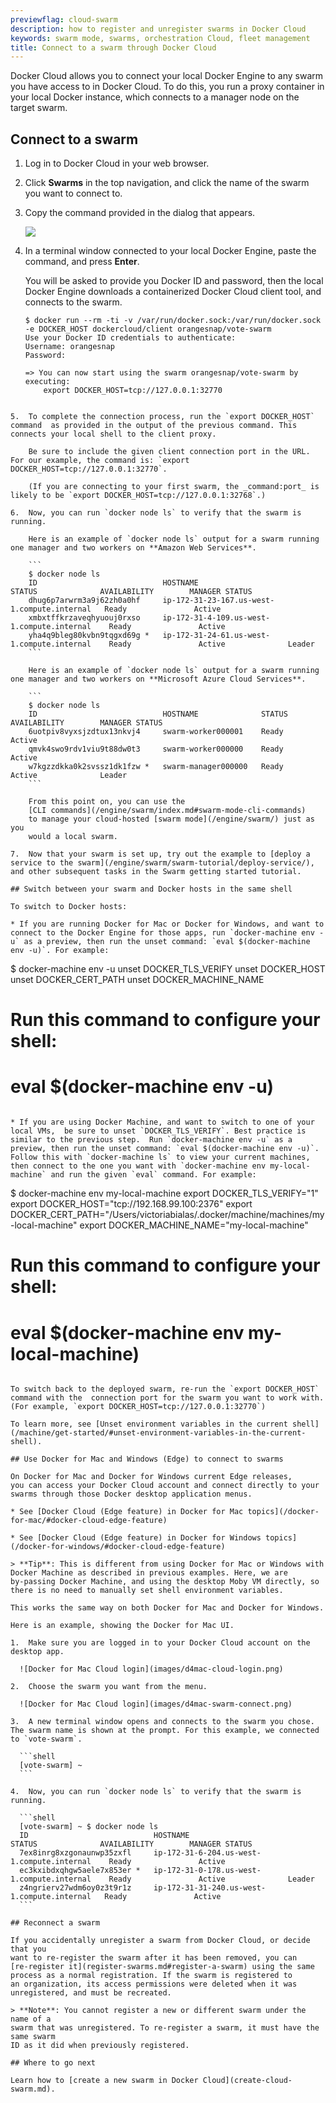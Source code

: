 ```yaml
---
previewflag: cloud-swarm
description: how to register and unregister swarms in Docker Cloud
keywords: swarm mode, swarms, orchestration Cloud, fleet management
title: Connect to a swarm through Docker Cloud
---
```


Docker Cloud allows you to connect your local Docker Engine to any swarm you
have access to in Docker Cloud. To do this, you run a proxy container in your
local Docker instance, which connects to a manager node on the target swarm.

## Connect to a swarm

1.  Log in to Docker Cloud in your web browser.
2.  Click **Swarms** in the top navigation, and click the name of the swarm you want to connect to.
3.  Copy the command provided in the dialog that appears.

    ![](images/swarm-connect.png)

4.  In a terminal window connected to your local Docker Engine, paste the command, and press **Enter**.

    You will be asked to provide you Docker ID and password, then the local Docker Engine downloads a containerized Docker Cloud client tool, and connects to the swarm.

    ```
    $ docker run --rm -ti -v /var/run/docker.sock:/var/run/docker.sock -e DOCKER_HOST dockercloud/client orangesnap/vote-swarm
    Use your Docker ID credentials to authenticate:
    Username: orangesnap
    Password:

    => You can now start using the swarm orangesnap/vote-swarm by executing:
    	export DOCKER_HOST=tcp://127.0.0.1:32770
```

5.  To complete the connection process, run the `export DOCKER_HOST` command  as provided in the output of the previous command. This connects your local shell to the client proxy.

    Be sure to include the given client connection port in the URL. For our example, the command is: `export DOCKER_HOST=tcp://127.0.0.1:32770`.

    (If you are connecting to your first swarm, the _command:port_ is likely to be `export DOCKER_HOST=tcp://127.0.0.1:32768`.)

6.  Now, you can run `docker node ls` to verify that the swarm is running.

    Here is an example of `docker node ls` output for a swarm running one manager and two workers on **Amazon Web Services**.

    ```
    $ docker node ls
    ID                            HOSTNAME                                      STATUS              AVAILABILITY        MANAGER STATUS
    dhug6p7arwrm3a9j62zh0a0hf     ip-172-31-23-167.us-west-1.compute.internal   Ready               Active              
    xmbxtffkrzaveqhyuouj0rxso     ip-172-31-4-109.us-west-1.compute.internal    Ready               Active              
    yha4q9bleg80kvbn9tqgxd69g *   ip-172-31-24-61.us-west-1.compute.internal    Ready               Active              Leader
    ```

    Here is an example of `docker node ls` output for a swarm running one manager and two workers on **Microsoft Azure Cloud Services**.

    ```
    $ docker node ls
    ID                            HOSTNAME              STATUS              AVAILABILITY        MANAGER STATUS
    6uotpiv8vyxsjzdtux13nkvj4     swarm-worker000001    Ready               Active               
    qmvk4swo9rdv1viu9t88dw0t3     swarm-worker000000    Ready               Active              
    w7kgzzdkka0k2svssz1dk1fzw *   swarm-manager000000   Ready               Active              Leader
    ```

    From this point on, you can use the
    [CLI commands](/engine/swarm/index.md#swarm-mode-cli-commands)
    to manage your cloud-hosted [swarm mode](/engine/swarm/) just as you
    would a local swarm.

7.  Now that your swarm is set up, try out the example to [deploy a service to the swarm](/engine/swarm/swarm-tutorial/deploy-service/),
and other subsequent tasks in the Swarm getting started tutorial.

## Switch between your swarm and Docker hosts in the same shell

To switch to Docker hosts:

* If you are running Docker for Mac or Docker for Windows, and want to connect to the Docker Engine for those apps, run `docker-machine env -u` as a preview, then run the unset command: `eval $(docker-machine env -u)`. For example:

  ```
  $ docker-machine env -u
  unset DOCKER_TLS_VERIFY
  unset DOCKER_HOST
  unset DOCKER_CERT_PATH
  unset DOCKER_MACHINE_NAME
  # Run this command to configure your shell:
  # eval $(docker-machine env -u)
  ```

* If you are using Docker Machine, and want to switch to one of your local VMs,  be sure to unset `DOCKER_TLS_VERIFY`. Best practice is similar to the previous step.  Run `docker-machine env -u` as a preview, then run the unset command: `eval $(docker-machine env -u)`. Follow this with `docker-machine ls` to view your current machines, then connect to the one you want with `docker-machine env my-local-machine` and run the given `eval` command. For example:

  ```
  $ docker-machine env my-local-machine
  export DOCKER_TLS_VERIFY="1"
  export DOCKER_HOST="tcp://192.168.99.100:2376"
  export DOCKER_CERT_PATH="/Users/victoriabialas/.docker/machine/machines/my-local-machine"
  export DOCKER_MACHINE_NAME="my-local-machine"
  # Run this command to configure your shell:
  # eval $(docker-machine env my-local-machine)
  ```

To switch back to the deployed swarm, re-run the `export DOCKER_HOST` command with the  connection port for the swarm you want to work with. (For example, `export DOCKER_HOST=tcp://127.0.0.1:32770`)

To learn more, see [Unset environment variables in the current shell](/machine/get-started/#unset-environment-variables-in-the-current-shell).

## Use Docker for Mac and Windows (Edge) to connect to swarms

On Docker for Mac and Docker for Windows current Edge releases,
you can access your Docker Cloud account and connect directly to your swarms through those Docker desktop application menus.

* See [Docker Cloud (Edge feature) in Docker for Mac topics](/docker-for-mac/#docker-cloud-edge-feature)

* See [Docker Cloud (Edge feature) in Docker for Windows topics](/docker-for-windows/#docker-cloud-edge-feature)

> **Tip**: This is different from using Docker for Mac or Windows with
Docker Machine as described in previous examples. Here, we are
by-passing Docker Machine, and using the desktop Moby VM directly, so
there is no need to manually set shell environment variables.

This works the same way on both Docker for Mac and Docker for Windows.

Here is an example, showing the Docker for Mac UI.

1.  Make sure you are logged in to your Docker Cloud account on the desktop app.

    ![Docker for Mac Cloud login](images/d4mac-cloud-login.png)

2.  Choose the swarm you want from the menu.

    ![Docker for Mac Cloud login](images/d4mac-swarm-connect.png)

3.  A new terminal window opens and connects to the swarm you chose. The swarm name is shown at the prompt. For this example, we connected to `vote-swarm`.

    ```shell
    [vote-swarm] ~
    ```  

4.  Now, you can run `docker node ls` to verify that the swarm is running.

    ```shell
    [vote-swarm] ~ $ docker node ls
    ID                            HOSTNAME                                      STATUS              AVAILABILITY        MANAGER STATUS
    7ex8inrg8xzgonaunwp35zxfl     ip-172-31-6-204.us-west-1.compute.internal    Ready               Active              
    ec3kxibdxqhgw5aele7x853er *   ip-172-31-0-178.us-west-1.compute.internal    Ready               Active              Leader
    z4ngrierv27wdm6oy0z3t9r1z     ip-172-31-31-240.us-west-1.compute.internal   Ready               Active              
    ```  

## Reconnect a swarm

If you accidentally unregister a swarm from Docker Cloud, or decide that you
want to re-register the swarm after it has been removed, you can
[re-register it](register-swarms.md#register-a-swarm) using the same
process as a normal registration. If the swarm is registered to
an organization, its access permissions were deleted when it was
unregistered, and must be recreated.

> **Note**: You cannot register a new or different swarm under the name of a
swarm that was unregistered. To re-register a swarm, it must have the same swarm
ID as it did when previously registered.

## Where to go next

Learn how to [create a new swarm in Docker Cloud](create-cloud-swarm.md).
